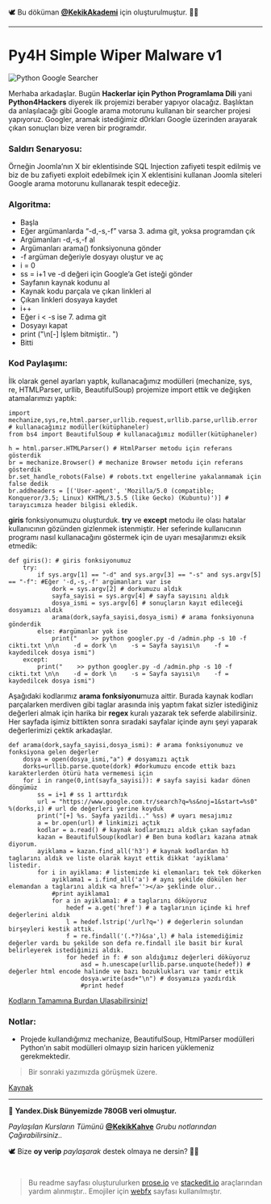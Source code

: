 🕊 Bu döküman [**@KekikAkademi**](https://t.me/KekikAkademi "Telegram: @KekikAkademi") için oluşturulmuştur. ✌🏼
________________________________
# Py4H Simple Wiper Malware v1
![Python Google Searcher](https://raw.githubusercontent.com/KekikAkademi/KekikPython/master/5-Py4H-Googler/images/python-google-searcher.jpg)

Merhaba arkadaşlar. Bugün **Hackerlar için Python Programlama Dili** yani **Python4Hackers** diyerek ilk projemizi beraber yapıyor olacağız.
Başlıktan da anlaşılacağı gibi Google arama motorunu kullanan bir searcher projesi yapıyoruz.
Googler, aramak istediğimiz d0rkları Google üzerinden arayarak çıkan sonuçları bize veren bir programdır.

### **Saldırı Senaryosu:**
Örneğin Joomla’nın X bir eklentisinde SQL Injection zafiyeti tespit edilmiş ve biz de bu zafiyeti exploit edebilmek için X eklentisini kullanan Joomla siteleri Google arama motorunu kullanarak tespit edeceğiz.

### **Algoritma:**
-   Başla
   -   Eğer argümanlarda “-d,-s,-f” varsa 3. adıma git, yoksa programdan çık
   -   Argümanları -d,-s,-f al
   -   Argümanları arama() fonksiyonuna gönder
   -   -f argüman değeriyle dosyayı oluştur ve aç
   -   i = 0
   -   ss = i+1 ve -d değeri için Google’a Get isteği gönder
   -   Sayfanın kaynak kodunu al
   -   Kaynak kodu parçala ve çıkan linkleri al
   -   Çıkan linkleri dosyaya kaydet
   -   i++
   -   Eğer i < -s ise 7. adıma git
   -   Dosyayı kapat
   -   print ("\n[-] İşlem bitmiştir.. ")
   -   Bitti

### **Kod Paylaşımı:**
İlk olarak genel ayarları yaptık, kullanacağımız modülleri (mechanize, sys, re, HTMLParser, urllib, BeautifulSoup) projemize import ettik ve değişken atamalarımızı yaptık:

	import mechanize,sys,re,html.parser,urllib.request,urllib.parse,urllib.error # kullanacağımız modüller(kütüphaneler)
	from bs4 import BeautifulSoup # kullanacağımız modüller(kütüphaneler)

	h = html.parser.HTMLParser() # HtmlParser metodu için referans gösterdik
	br = mechanize.Browser() # mechanize Browser metodu için referans gösterdik
	br.set_handle_robots(False) # robots.txt engellerine yakalanmamak için false dedik
	br.addheaders = [('User-agent', 'Mozilla/5.0 (compatible; Konqueror/3.5; Linux) KHTML/3.5.5 (like Gecko) (Kubuntu)')] # tarayıcımıza header bilgisi ekledik.

**giris** fonksiyonumuzu oluşturduk. **try** ve **except** metodu ile olası hatalar kullanıcının gözünden gizlenmek istenmiştir. Her seferinde kullanıcının programı nasıl kullanacağını göstermek için de uyarı mesajlarımızı eksik etmedik:

	def giris(): # giris fonksiyonumuz
		try:
			if sys.argv[1] == "-d" and sys.argv[3] == "-s" and sys.argv[5] == "-f": #Eğer '-d,-s,-f' argümanları var ise
				dork = sys.argv[2] # dorkumuzu aldık
				sayfa_sayisi = sys.argv[4] # sayfa sayısını aldık
				dosya_ismi = sys.argv[6] # sonuçların kayıt edileceği dosyamızı aldık
				arama(dork,sayfa_sayisi,dosya_ismi) # arama fonksiyonuna gönderdik
			else: #argümanlar yok ise
				print("    >> python googler.py -d /admin.php -s 10 -f cikti.txt \n\n    -d = dork \n    -s = Sayfa sayısı\n    -f = kaydedilcek dosya ismi")
		except:
			print("    >> python googler.py -d /admin.php -s 10 -f cikti.txt \n\n    -d = dork \n    -s = Sayfa sayısı\n    -f = kaydedilcek dosya ismi")

Aşağıdaki kodlarımız **arama fonksiyonu**muza aittir. Burada kaynak kodları parçalarken merdiven gibi taglar arasında iniş yaptım fakat sizler istediğiniz değerleri almak için harika bir **regex** kuralı yazarak tek seferde alabilirsiniz. Her sayfada işimiz bittikten sonra sıradaki sayfalar içinde aynı şeyi yaparak değerlerimizi çektik arkadaşlar.

	def arama(dork,sayfa_sayisi,dosya_ismi): # arama fonksiyonumuz ve fonksiyona gelen değerler
		dosya = open(dosya_ismi,"a") # dosyamızı açtık
		dorks=urllib.parse.quote(dork) #dorkumuzu encode ettik bazı karakterlerden ötürü hata vermemesi için
		for i in range(0,int(sayfa_sayisi)): # sayfa sayisi kadar dönen döngümüz
			ss = i+1 # ss 1 arttırdık
			url = "https://www.google.com.tr/search?q=%s&noj=1&start=%s0" %(dorks,i) # url de değerleri yerine koyduk
			print("[+] %s. Sayfa yazildi.." %ss) # uyarı mesajımız
			a = br.open(url) # linkimizi açtık
			kodlar = a.read() # kaynak kodlarımızı aldık çıkan sayfadan
			kazan = BeautifulSoup(kodlar) # Ben buna kodları kazana atmak diyorum.
			ayiklama = kazan.find_all('h3') # kaynak kodlardan h3 taglarını aldık ve liste olarak kayıt ettik dikkat 'ayiklama' listedir.
			for i in ayiklama: # listemizde ki elemanları tek tek dökerken
				ayiklama1 = i.find_all('a') # aynı şekilde dökülen her elemandan a taglarını aldık <a href=''></a> şeklinde olur..
				#print ayiklama1
				for a in ayiklama1: # a taglarını döküyoruz
					hedef = a.get('href') # a taglarının içinde ki href değerlerini aldık
					l = hedef.lstrip('/url?q=') # değerlerin solundan birşeyleri kestik attık.
					f = re.findall('(.*?)&sa',l) # hala istemediğimiz değerler vardı bu şekilde son defa re.findall ile basit bir kural belirleyerek istediğimizi aldık.
					for hedef in f: # son aldığımız değerleri döküyoruz
						asd = h.unescape(urllib.parse.unquote(hedef)) # değerler html encode halinde ve bazı bozuklukları var tamir ettik
						dosya.write(asd+"\n") # dosyamıza yazdırdık
						#print hedef

[Kodların Tamamına Burdan Ulaşabilirsiniz!](https://github.com/KekikAkademi/KekikPython/blob/master/5-Py4H-Googler/Py4H-Googler.py)

### **Notlar:**
   -   Projede kullandığımız mechanize, BeautifulSoup, HtmlParser modülleri Python’ın sabit modülleri olmayıp sizin haricen yüklemeniz gerekmektedir.

> Bir sonraki yazımızda görüşmek üzere.

[Kaynak](http://python4hackers.com/python-search-engine-tools/py4h-googler.html "Saygı ve Özlemle...")
________________________________

📃 **Yandex.Disk Bünyemizde 780GB veri olmuştur.**

_Paylaşılan Kursların Tümünü_ [**@KekikKahve**](https://t.me/KekikKahve) _Grubu notlarından Çağırabilirsiniz.._

🕊️ Bize **oy verip** _paylaşarak_ destek olmaya ne dersin? ✌🏼
#
> Bu readme sayfası oluşturulurken [prose.io](http://prose.io/ "prose.io") ve [stackedit.io](https://stackedit.io/app "stackedit.io") araçlarından yardım alınmıştır..
> Emojiler için [webfx](https://www.webfx.com/tools/emoji-cheat-sheet/ "Emoji Cheat Sheet") sayfası kullanılmıştır.
